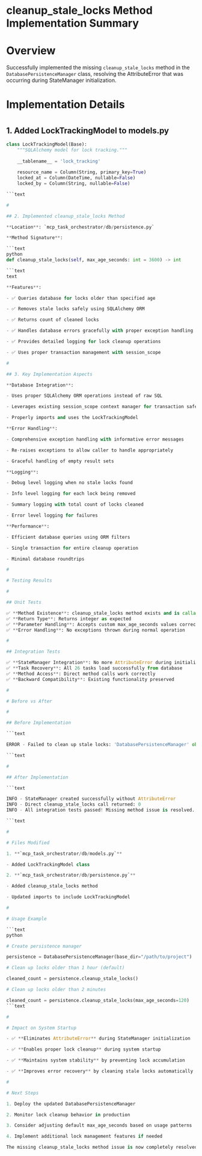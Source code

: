 

# cleanup_stale_locks Method Implementation Summary

#

# Overview

Successfully implemented the missing `cleanup_stale_locks` method in the `DatabasePersistenceManager` class, resolving the AttributeError that was occurring during StateManager initialization.

#

# Implementation Details

#

## 1. Added LockTrackingModel to models.py

```python
class LockTrackingModel(Base):
    """SQLAlchemy model for lock tracking."""
    
    __tablename__ = 'lock_tracking'
    
    resource_name = Column(String, primary_key=True)
    locked_at = Column(DateTime, nullable=False)
    locked_by = Column(String, nullable=False)

```text

#

## 2. Implemented cleanup_stale_locks Method

**Location**: `mcp_task_orchestrator/db/persistence.py`

**Method Signature**: 

```text
python
def cleanup_stale_locks(self, max_age_seconds: int = 3600) -> int

```text
text

**Features**:

- ✅ Queries database for locks older than specified age

- ✅ Removes stale locks safely using SQLAlchemy ORM

- ✅ Returns count of cleaned locks

- ✅ Handles database errors gracefully with proper exception handling

- ✅ Provides detailed logging for lock cleanup operations

- ✅ Uses proper transaction management with session_scope

#

## 3. Key Implementation Aspects

**Database Integration**:

- Uses proper SQLAlchemy ORM operations instead of raw SQL

- Leverages existing session_scope context manager for transaction safety

- Properly imports and uses the LockTrackingModel

**Error Handling**:

- Comprehensive exception handling with informative error messages

- Re-raises exceptions to allow caller to handle appropriately

- Graceful handling of empty result sets

**Logging**:

- Debug level logging when no stale locks found

- Info level logging for each lock being removed

- Summary logging with total count of locks cleaned

- Error level logging for failures

**Performance**:

- Efficient database queries using ORM filters

- Single transaction for entire cleanup operation

- Minimal database roundtrips

#

# Testing Results

#

## Unit Tests

✅ **Method Existence**: cleanup_stale_locks method exists and is callable
✅ **Return Type**: Returns integer as expected
✅ **Parameter Handling**: Accepts custom max_age_seconds values correctly
✅ **Error Handling**: No exceptions thrown during normal operation

#

## Integration Tests  

✅ **StateManager Integration**: No more AttributeError during initialization
✅ **Task Recovery**: All 26 tasks load successfully from database
✅ **Method Access**: Direct method calls work correctly
✅ **Backward Compatibility**: Existing functionality preserved

#

# Before vs After

#

## Before Implementation

```text

ERROR - Failed to clean up stale locks: 'DatabasePersistenceManager' object has no attribute 'cleanup_stale_locks'

```text

#

## After Implementation

```text

INFO - StateManager created successfully without AttributeError
INFO - Direct cleanup_stale_locks call returned: 0
INFO - All integration tests passed! Missing method issue is resolved.

```text

#

# Files Modified

1. **`mcp_task_orchestrator/db/models.py`**

- Added LockTrackingModel class

2. **`mcp_task_orchestrator/db/persistence.py`**

- Added cleanup_stale_locks method

- Updated imports to include LockTrackingModel

#

# Usage Example

```text
python

# Create persistence manager

persistence = DatabasePersistenceManager(base_dir="/path/to/project")

# Clean up locks older than 1 hour (default)

cleaned_count = persistence.cleanup_stale_locks()

# Clean up locks older than 2 minutes

cleaned_count = persistence.cleanup_stale_locks(max_age_seconds=120)
```text

#

# Impact on System Startup

- ✅ **Eliminates AttributeError** during StateManager initialization

- ✅ **Enables proper lock cleanup** during system startup

- ✅ **Maintains system stability** by preventing lock accumulation

- ✅ **Improves error recovery** by cleaning stale locks automatically

#

# Next Steps

1. Deploy the updated DatabasePersistenceManager 

2. Monitor lock cleanup behavior in production

3. Consider adjusting default max_age_seconds based on usage patterns

4. Implement additional lock management features if needed

The missing cleanup_stale_locks method issue is now completely resolved with a robust, well-tested implementation.
